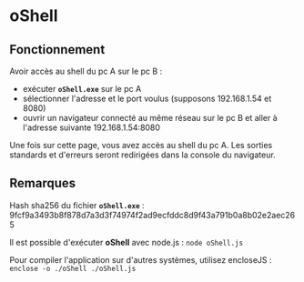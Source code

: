 # oShell

## Fonctionnement

Avoir accès au shell du pc A sur le pc B :  
- exécuter  __``oShell.exe``__ sur le pc A 
- sélectionner l'adresse et le port voulus (supposons 192.168.1.54 et 8080) 
- ouvrir un navigateur connecté au même réseau sur le pc B et aller à l'adresse suivante 192.168.1.54:8080 

Une fois sur cette page, vous avez accès au shell du pc A. Les sorties standards et d'erreurs seront redirigées dans la console du navigateur.

## Remarques

Hash sha256 du fichier  __``oShell.exe``__ : 9fcf9a3493b8f878d7a3d3f74974f2ad9ecfddc8d9f43a791b0a8b02e2aec265

Il est possible d'exécuter **oShell** avec node.js : ``node oShell.js``

Pour compiler l'application sur d'autres systèmes, utilisez encloseJS : ``enclose -o ./oShell ./oShell.js``
